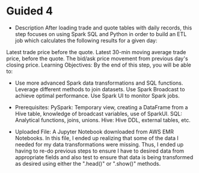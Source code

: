 # Guided 4

- Description
After loading trade and quote tables with daily records, this step focuses on using Spark SQL and Python in order to build an ETL job which calculates the following results for a given day:

Latest trade price before the quote.
Latest 30-min moving average trade price, before the quote.
The bid/ask price movement from previous day's closing price.
Learning Objectives:
By the end of this step, you will be able to:

- Use more advanced Spark data transformations and SQL functions.
Leverage different methods to join datasets.
Use Spark Broadcast to achieve optimal performance.
Use Spark UI to monitor Spark jobs.

- Prerequisites:
PySpark: Temporary view, creating a DataFrame from a Hive table, knowledge of broadcast variables, use of SparkUI.
SQL: Analytical functions, joins, unions.
Hive: Hive DDL, external tables, etc.
- Uploaded File:
A Jupyter Notebook downloaded from AWS EMR Notebooks. In this file, I ended up realizing that some of the data I needed for my data transformations were missing. Thus, I ended up having to re-do previous steps to ensure I have to desired data from appropriate fields and also test to ensure that data is being transformed as desired using either the ".head()" or ".show()" methods.
